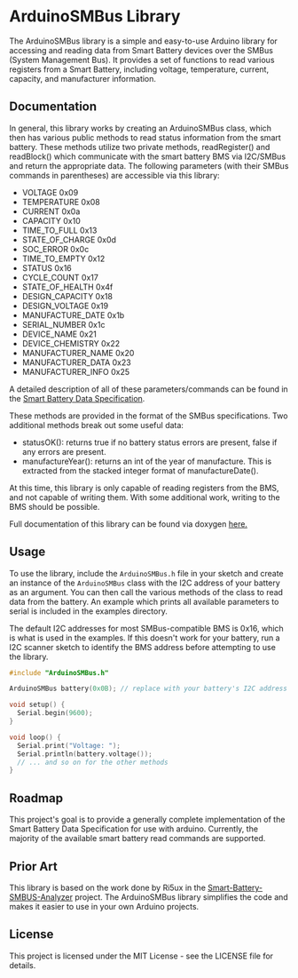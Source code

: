 # ArduinoSMBus Library

The ArduinoSMBus library is a simple and easy-to-use Arduino library for accessing and reading data from Smart Battery devices over the SMBus (System Management Bus). It provides a set of functions to read various registers from a Smart Battery, including voltage, temperature, current, capacity, and manufacturer information.

## Documentation
In general, this library works by creating an ArduinoSMBus class, which then has various public methods to read status information from the smart battery. These methods utilize two private methods, readRegister() and readBlock() which communicate with the smart battery BMS via I2C/SMBus and return the appropriate data. The following parameters (with their SMBus commands in parentheses) are accessible via this library:

- VOLTAGE 0x09
- TEMPERATURE 0x08
- CURRENT 0x0a
- CAPACITY 0x10
- TIME_TO_FULL 0x13
- STATE_OF_CHARGE 0x0d
- SOC_ERROR 0x0c
- TIME_TO_EMPTY 0x12
- STATUS 0x16
- CYCLE_COUNT 0x17
- STATE_OF_HEALTH 0x4f
- DESIGN_CAPACITY 0x18
- DESIGN_VOLTAGE 0x19
- MANUFACTURE_DATE 0x1b
- SERIAL_NUMBER 0x1c
- DEVICE_NAME 0x21
- DEVICE_CHEMISTRY 0x22
- MANUFACTURER_NAME 0x20
- MANUFACTURER_DATA 0x23
- MANUFACTURER_INFO 0x25

A detailed description of all of these parameters/commands can be found in the [Smart Battery Data Specification](https://github.com/duluthmachineworks/ArduinoSMBus/blob/main/docs/datasheets/sbdat110.pdf).

These methods are provided in the format of the SMBus specifications. Two additional methods break out some useful data:
- statusOK(): returns true if no battery status errors are present, false if any errors are present.
- manufactureYear(): returns an int of the year of manufacture. This is extracted from the stacked integer format of manufactureDate().

At this time, this library is only capable of reading registers from the BMS, and not capable of writing them. With some additional work, writing to the BMS should be possible.

Full documentation of this library can be found via doxygen [here.](https://github.com/duluthmachineworks/ArduinoSMBus/blob/main/docs/refman.pdf)

## Usage

To use the library, include the `ArduinoSMBus.h` file in your sketch and create an instance of the `ArduinoSMBus` class with the I2C address of your battery as an argument. You can then call the various methods of the class to read data from the battery. An example which prints all available parameters to serial is included in the examples directory.

The default I2C addresses for most SMBus-compatible BMS is 0x16, which is what is used in the examples. If this doesn't work for your battery, run a I2C scanner sketch to identify the BMS address before attempting to use the library.

```cpp
#include "ArduinoSMBus.h"

ArduinoSMBus battery(0x0B); // replace with your battery's I2C address

void setup() {
  Serial.begin(9600);
}

void loop() {
  Serial.print("Voltage: ");
  Serial.println(battery.voltage());
  // ... and so on for the other methods
}
```
## Roadmap
This project's goal is to provide a generally complete implementation of the Smart Battery Data Specification for use with arduino. Currently, the majority of the available smart battery read commands are supported. 

## Prior Art
This library is based on the work done by Ri5ux in the [Smart-Battery-SMBUS-Analyzer](https://github.com/Ri5ux/Smart-Battery-SMBUS-Analyzer) project. The ArduinoSMBus library simplifies the code and makes it easier to use in your own Arduino projects.

## License
This project is licensed under the MIT License - see the LICENSE file for details.
